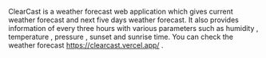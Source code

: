 ClearCast is a weather forecast web application which gives current weather forecast and next five days weather forecast. It also provides information of every three hours with various parameters such as humidity , temperature , pressure , sunset and sunrise time.
You can check the weather forecast https://clearcast.vercel.app/ .

